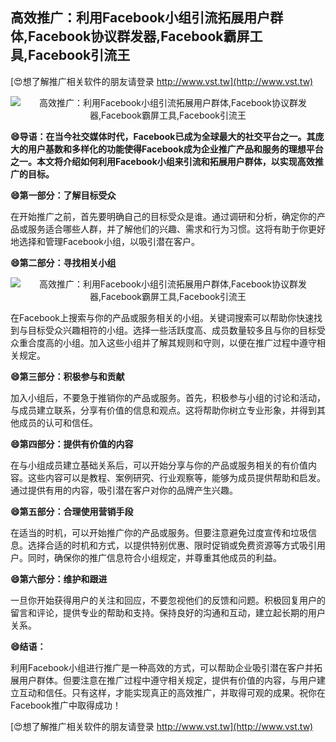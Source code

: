 ## **高效推广：利用Facebook小组引流拓展用户群体,Facebook协议群发器,Facebook霸屏工具,Facebook引流王**

[😍想了解推广相关软件的朋友请登录 http://www.vst.tw](http://www.vst.tw)

 <center><img src="https://vst.tw/MP4/tuiguang/png/1.png" alt="高效推广：利用Facebook小组引流拓展用户群体,Facebook协议群发器,Facebook霸屏工具,Facebook引流王"></center>

**😄导语：在当今社交媒体时代，Facebook已成为全球最大的社交平台之一。其庞大的用户基数和多样化的功能使得Facebook成为企业推广产品和服务的理想平台之一。本文将介绍如何利用Facebook小组来引流和拓展用户群体，以实现高效推广的目标。**

**😄第一部分：了解目标受众**

在开始推广之前，首先要明确自己的目标受众是谁。通过调研和分析，确定你的产品或服务适合哪些人群，并了解他们的兴趣、需求和行为习惯。这将有助于你更好地选择和管理Facebook小组，以吸引潜在客户。

**😄第二部分：寻找相关小组**

 <center><img src="https://vst.tw/MP4/tuiguang/png/1.png" alt="高效推广：利用Facebook小组引流拓展用户群体,Facebook协议群发器,Facebook霸屏工具,Facebook引流王"></center>

在Facebook上搜索与你的产品或服务相关的小组。关键词搜索可以帮助你快速找到与目标受众兴趣相符的小组。选择一些活跃度高、成员数量较多且与你的目标受众重合度高的小组。加入这些小组并了解其规则和守则，以便在推广过程中遵守相关规定。

**😄第三部分：积极参与和贡献**

加入小组后，不要急于推销你的产品或服务。首先，积极参与小组的讨论和活动，与成员建立联系，分享有价值的信息和观点。这将帮助你树立专业形象，并得到其他成员的认可和信任。

**😄第四部分：提供有价值的内容**

在与小组成员建立基础关系后，可以开始分享与你的产品或服务相关的有价值内容。这些内容可以是教程、案例研究、行业观察等，能够为成员提供帮助和启发。通过提供有用的内容，吸引潜在客户对你的品牌产生兴趣。

**😄第五部分：合理使用营销手段**

在适当的时机，可以开始推广你的产品或服务。但要注意避免过度宣传和垃圾信息。选择合适的时机和方式，以提供特别优惠、限时促销或免费资源等方式吸引用户。同时，确保你的推广信息符合小组规定，并尊重其他成员的利益。

**😄第六部分：维护和跟进**

一旦你开始获得用户的关注和回应，不要忽视他们的反馈和问题。积极回复用户的留言和评论，提供专业的帮助和支持。保持良好的沟通和互动，建立起长期的用户关系。

**😄结语：**

利用Facebook小组进行推广是一种高效的方式，可以帮助企业吸引潜在客户并拓展用户群体。但要注意在推广过程中遵守相关规定，提供有价值的内容，与用户建立互动和信任。只有这样，才能实现真正的高效推广，并取得可观的成果。祝你在Facebook推广中取得成功！

[😍想了解推广相关软件的朋友请登录 http://www.vst.tw](http://www.vst.tw)



